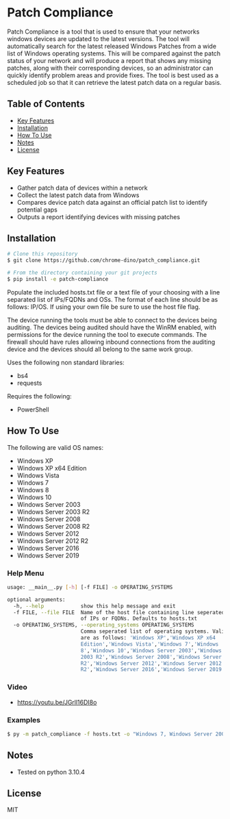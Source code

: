 # Patch Compliance

Patch Compliance is a tool that is used to ensure that your networks windows devices are updated to the latest versions. The tool will automatically search for the latest released Windows Patches from a wide list of Windows operating systems. This will be compared against the patch status of your network and will produce a report that shows any missing patches, along with their corresponding devices, so an administrator can quickly identify problem areas and provide fixes. The tool is best used as a scheduled job so that it can retrieve the latest patch data on a regular basis. 


## Table of Contents

* <a href="#key-features">Key Features</a></br>
* <a href="#installation">Installation</a></br>
* <a href="#how-to-use">How To Use</a> </br>
* <a href="#notes">Notes</a></br>
* <a href="#license">License</a>


## Key Features

* Gather patch data of devices within a network
* Collect the latest patch data from Windows
* Compares device patch data against an official patch list to identify potential gaps 
* Outputs a report identifying devices with missing patches


## Installation

```bash
# Clone this repository
$ git clone https://github.com/chrome-dino/patch_compliance.git

# From the directory containing your git projects
$ pip install -e patch-compliance
```

Populate the included hosts.txt file or a text file of your choosing with a line separated list of IPs/FQDNs and OSs. The format of each line should be as follows: IP/OS. If using your own file be sure to use the host file flag.

The device running the tools must be able to connect to the devices being auditing. The devices being audited should have the WinRM enabled, with permissions for the device running the tool to execute commands. The firewall should have rules allowing inbound connections from the auditing device and the devices should all belong to the same work group.

Uses the following non standard libraries:
* bs4
* requests

Requires the following:
* PowerShell


## How To Use

The following are valid OS names:
* Windows XP
* Windows XP x64 Edition
* Windows Vista
* Windows 7
* Windows 8
* Windows 10
* Windows Server 2003
* Windows Server 2003 R2
* Windows Server 2008
* Windows Server 2008 R2
* Windows Server 2012
* Windows Server 2012 R2
* Windows Server 2016
* Windows Server 2019


### Help Menu

```bash
usage: __main__.py [-h] [-f FILE] -o OPERATING_SYSTEMS

optional arguments:
  -h, --help            show this help message and exit
  -f FILE, --file FILE  Name of the host file containing line seperated list
                        of IPs or FQDNs. Defaults to hosts.txt
  -o OPERATING_SYSTEMS, --operating_systems OPERATING_SYSTEMS
                        Comma seperated list of operating systems. Valid OSs
                        are as follows: 'Windows XP','Windows XP x64
                        Edition','Windows Vista','Windows 7','Windows
                        8','Windows 10','Windows Server 2003','Windows Server
                        2003 R2','Windows Server 2008','Windows Server 2008
                        R2','Windows Server 2012','Windows Server 2012
                        R2','Windows Server 2016','Windows Server 2019'
```

### Video
* https://youtu.be/JGrll16DI8o

### Examples

```bash
$ py -m patch_compliance -f hosts.txt -o "Windows 7, Windows Server 2003 R2"
```


## Notes

* Tested on python 3.10.4


## License

MIT
